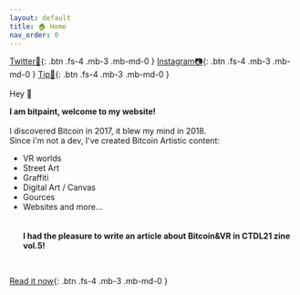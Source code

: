 ```yaml
---
layout: default
title: 🏠 Home
nav_order: 0
---
```

[Twitter🔹](https://twitter.com/bitpaintclub){: .btn .fs-4 .mb-3 .mb-md-0 }  [Instagram📷](https://www.instagram.com/bitpaint.club){: .btn .fs-4 .mb-3 .mb-md-0 }    [Tip🍺](https://btcpay177475.lndyn.com/){: .btn .fs-4 .mb-3 .mb-md-0 }  
<br>
<span class="fs-8">Hey 👋</span><br>


**<b><span class="fs-4">I am bitpaint, welcome to my website!</span><br></b>**
<br>
I discovered Bitcoin in 2017, it blew my mind in 2018.<br>
Since i'm not a dev, I've created Bitcoin Artistic content: <br>
-  VR worlds
-  Street Art
-  Graffiti
-  Digital Art / Canvas
-  Gources 
-  Websites and more...<br>
<br><br>
**<b><span class="fs-4">I had the pleasure to write an article about Bitcoin&VR in CTDL21 zine vol.5!</span><br></b>**
<br>

[Read it now](https://www.citadel21.com/vr-for-bitcoiners){: .btn .fs-4 .mb-3 .mb-md-0 } 